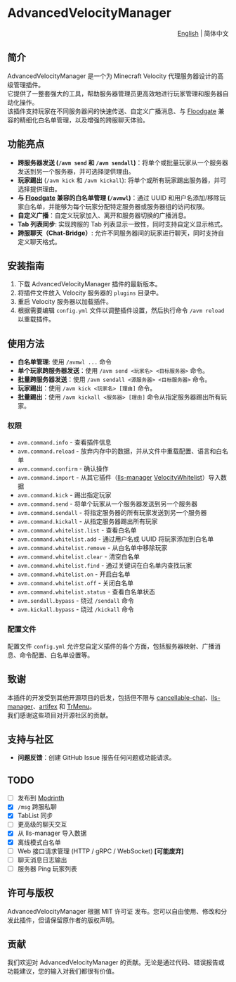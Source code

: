 # AdvancedVelocityManager

<div align="right">
  <a title="English" href="./README.md" >English</a>
  |
  简体中文
</div>

## 简介

AdvancedVelocityManager 是一个为 Minecraft Velocity 代理服务器设计的高级管理插件。<br>
它提供了一整套强大的工具，帮助服务器管理员更高效地进行玩家管理和服务器自动化操作。<br>
该插件支持玩家在不同服务器间的快速传送、自定义广播消息、与 [Floodgate](https://geysermc.org/wiki/floodgate/) 兼容的精细化白名单管理，以及增强的跨服聊天体验。

## 功能亮点

- **跨服务器发送 (`/avm send` 和 `/avm sendall`)**：将单个或批量玩家从一个服务器发送到另一个服务器，并可选择提供理由。
- **玩家踢出** (`/avm kick` 和 `/avm kickall`): 将单个或所有玩家踢出服务器，并可选择提供理由。
- **与 [Floodgate](https://geysermc.org/wiki/floodgate/) 兼容的白名单管理 (`/avmwl`)**：通过 UUID 和用户名添加/移除玩家白名单，并能够为每个玩家分配特定服务器或服务器组的访问权限。
- **自定义广播**：自定义玩家加入、离开和服务器切换的广播消息。
- **Tab 列表同步**: 实现跨服的 Tab 列表显示一致性，同时支持自定义显示格式。
- **跨服聊天（Chat-Bridge）**: 允许不同服务器间的玩家进行聊天，同时支持自定义聊天格式。

## 安装指南

1. 下载 AdvancedVelocityManager 插件的最新版本。
2. 将插件文件放入 Velocity 服务器的 `plugins` 目录中。
3. 重启 Velocity 服务器以加载插件。
4. 根据需要编辑 `config.yml` 文件以调整插件设置，然后执行命令 `/avm reload` 以重载插件。

## 使用方法

- **白名单管理**: 使用 `/avmwl ...` 命令
- **单个玩家跨服务器发送**：使用 `/avm send <玩家名> <目标服务器>` 命令。
- **批量跨服务器发送**：使用 `/avm sendall <源服务器> <目标服务器>` 命令。
- **玩家踢出**：使用 `/avm kick <玩家名> [理由]` 命令。
- **批量踢出**：使用 `/avm kickall <服务器> [理由]` 命令从指定服务器踢出所有玩家。

### 权限

- `avm.command.info` - 查看插件信息
- `avm.command.reload` - 放弃内存中的数据，并从文件中重载配置、语言和白名单
- `avm.command.confirm` - 确认操作
- `avm.command.import` - 从其它插件（[lls-manager](https://github.com/plusls/lls-manager) [VelocityWhitelist](https://gitee.com/virtual-qu-an/velocity-whitelist)）导入数据
- `avm.command.kick` - 踢出指定玩家
- `avm.command.send` - 将单个玩家从一个服务器发送到另一个服务器
- `avm.command.sendall` - 将指定服务器的所有玩家发送到另一个服务器
- `avm.command.kickall` - 从指定服务器踢出所有玩家
- `avm.command.whitelist.list` - 查看白名单
- `avm.command.whitelist.add` - 通过用户名或 UUID 将玩家添加到白名单
- `avm.command.whitelist.remove` - 从白名单中移除玩家
- `avm.command.whitelist.clear` - 清空白名单
- `avm.command.whitelist.find` - 通过关键词在白名单内查找玩家
- `avm.command.whitelist.on` - 开启白名单
- `avm.command.whitelist.off` - 关闭白名单
- `avm.command.whitelist.status` - 查看白名单状态
- `avm.sendall.bypass` - 绕过 `/sendall` 命令
- `avm.kickall.bypass` - 绕过 `/kickall` 命令

### 配置文件

配置文件 `config.yml` 允许您自定义插件的各个方面，包括服务器映射、广播消息、命令配置、白名单设置等。

## 致谢

本插件的开发受到其他开源项目的启发，包括但不限与 [cancellable-chat](https://github.com/ZhuRuoLing/cancellable-chat)、[lls-manager](https://github.com/plusls/lls-manager)、[artifex](https://github.com/InsinuateProjects/artifex) 和 [TrMenu](https://github.com/TrPlugins/TrMenu)。<br>
我们感谢这些项目对开源社区的贡献。

## 支持与社区

- **问题反馈**：创建 GitHub Issue 报告任何问题或功能请求。

## TODO

- [ ] 发布到 [Modrinth](https://modrinth.com)
- [x] `/msg` 跨服私聊
- [x] TabList 同步
- [ ] 更高级的聊天交互
- [x] 从 lls-manager 导入数据
- [x] 离线模式白名单
- [ ] Web 接口请求管理 (HTTP / gRPC / WebSocket) **[可能废弃]**
- [ ] 聊天消息日志输出
- [ ] 服务器 Ping 玩家列表

## 许可与版权

AdvancedVelocityManager 根据 MIT 许可证 发布。您可以自由使用、修改和分发此插件，但请保留原作者的版权声明。

## 贡献

我们欢迎对 AdvancedVelocityManager 的贡献。无论是通过代码、错误报告或功能建议，您的输入对我们都很有价值。
